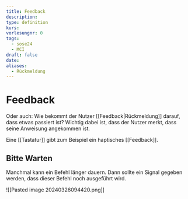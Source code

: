 ```yaml
---
title: Feedback
description: 
type: definition
kurs: 
vorlesungnr: 0
tags:
  - sose24
  - MCI
draft: false
date: 
aliases:
  - Rückmeldung
---
```


# Feedback

Oder auch: Wie bekommt der Nutzer [[Feedback|Rückmeldung]] darauf, dass etwas passiert ist? Wichtig dabei ist, dass der Nutzer merkt, dass seine Anweisung angekommen ist.

Eine [[Tastatur]] gibt zum Beispiel ein haptisches [[Feedback]].

## Bitte Warten

Manchmal kann ein Befehl länger dauern. Dann sollte ein Signal gegeben werden, dass dieser Befehl noch ausgeführt wird.

![[Pasted image 20240326094420.png]]